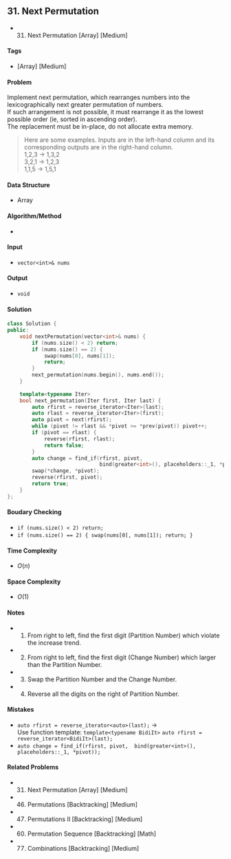 ## 31. Next Permutation
- 31. Next Permutation [Array] [Medium]

#### Tags
- [Array] [Medium]

#### Problem
Implement next permutation, which rearranges numbers into the lexicographically next greater permutation of numbers.  
If such arrangement is not possible, it must rearrange it as the lowest possible order (ie, sorted in ascending order).  
The replacement must be in-place, do not allocate extra memory.  
> Here are some examples. Inputs are in the left-hand column and its corresponding outputs are in the right-hand column.  
> 1,2,3 → 1,3,2  
> 3,2,1 → 1,2,3  
> 1,1,5 → 1,5,1

#### Data Structure
- Array

#### Algorithm/Method
- 

#### Input
- `vector<int>& nums`

#### Output
- `void`

#### Solution
``` C++
class Solution {
public:
    void nextPermutation(vector<int>& nums) {
        if (nums.size() < 2) return;
        if (nums.size() == 2) {
            swap(nums[0], nums[1]);
            return;
        }
        next_permutation(nums.begin(), nums.end());
    }
    
    template<typename Iter>
    bool next_permutation(Iter first, Iter last) {
        auto rfirst = reverse_iterator<Iter>(last);
        auto rlast = reverse_iterator<Iter>(first);
        auto pivot = next(rfirst);
        while (pivot != rlast && *pivot >= *prev(pivot)) pivot++;
        if (pivot == rlast) {
            reverse(rfirst, rlast);
            return false;
        }
        auto change = find_if(rfirst, pivot, 
                              bind(greater<int>(), placeholders::_1, *pivot));
        swap(*change, *pivot);
        reverse(rfirst, pivot);
        return true;
    }
};
```

#### Boudary Checking
- `if (nums.size() < 2) return;`
- `if (nums.size() == 2) {
       swap(nums[0], nums[1]);
       return;
   }`

#### Time Complexity
- $O(n)$

#### Space Complexity
- $O(1)$

#### Notes
- 1. From right to left, find the first digit (Partition Number) which violate the increase trend.
- 2. From right to left, find the first digit (Change Number) which larger than the Partition Number.
- 3. Swap the Partition Number and the Change Number.
- 4. Reverse all the digits on the right of Partition Number.

#### Mistakes
- `auto rfirst = reverse_iterator<auto>(last);` ->  
  Use function template: `template<typename BidiIt>`
  `auto rfirst = reverse_iterator<BidiIt>(last);`
- `auto change = find_if(rfirst, pivot, 
                              bind(greater<int>(), placeholders::_1, *pivot));`

#### Related Problems
- 31. Next Permutation [Array] [Medium]
- 46. Permutations [Backtracking] [Medium]
- 47. Permutations II [Backtracking] [Medium]
- 60. Permutation Sequence [Backtracking] [Math]
- 77. Combinations [Backtracking] [Medium]
